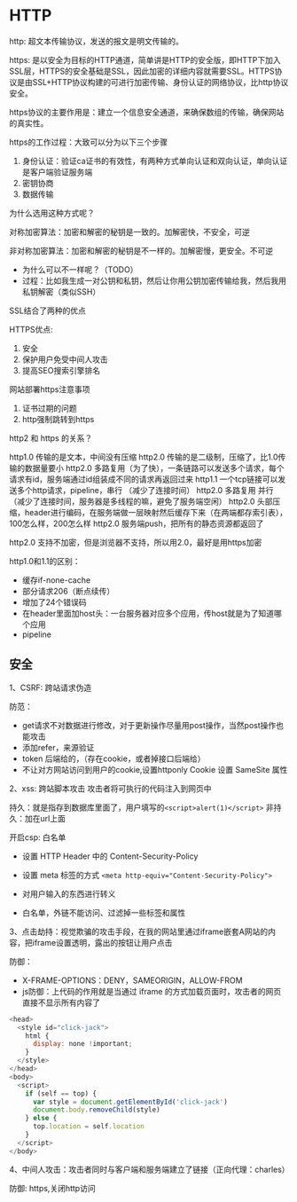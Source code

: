 # HTTP

http: 超文本传输协议，发送的报文是明文传输的。

https: 是以安全为目标的HTTP通道，简单讲是HTTP的安全版，即HTTP下加入SSL层，HTTPS的安全基础是SSL，因此加密的详细内容就需要SSL。HTTPS协议是由SSL+HTTP协议构建的可进行加密传输、身份认证的网络协议，比http协议安全。

https协议的主要作用是：建立一个信息安全通道，来确保数组的传输，确保网站的真实性。

https的工作过程：大致可以分为以下三个步骤

1. 身份认证：验证ca证书的有效性，有两种方式单向认证和双向认证，单向认证是客户端验证服务端
2. 密钥协商
3. 数据传输

为什么选用这种方式呢？

对称加密算法：加密和解密的秘钥是一致的。加解密快，不安全，可逆

非对称加密算法：加密和解密的秘钥是不一样的。加解密慢，更安全。不可逆

* 为什么可以不一样呢？（TODO）
* 过程：比如我生成一对公钥和私钥，然后让你用公钥加密传输给我，然后我用私钥解密（类似SSH）

SSL结合了两种的优点

HTTPS优点:

1. 安全
2. 保护用户免受中间人攻击
3. 提高SEO搜索引擎排名

网站部署https注意事项

1. 证书过期的问题
2. http强制跳转到https

http2 和 https 的关系？

http1.0 传输的是文本，中间没有压缩
http2.0 传输的是二级制，压缩了，比1.0传输的数据量要小
http2.0 多路复用（为了快），一条链路可以发送多个请求，每个请求有id，服务端通过id组装成不同的请求再返回过来
          http1.1 一个tcp链接可以发送多个http请求，pipeline，串行 （减少了连接时间）
          http2.0 多路复用 并行 （减少了连接时间，服务器是多线程的嘛，避免了服务端空闲）
http2.0 头部压缩，header进行编码，在服务端做一层映射然后缓存下来（在两端都存索引表），100怎么样，200怎么样
http2.0 服务端push，把所有的静态资源都返回了

http2.0 支持不加密，但是浏览器不支持，所以用2.0，最好是用https加密

http1.0和1.1的区别：

* 缓存if-none-cache
* 部分请求206（断点续传）
* 增加了24个错误码
* 在header里面加host头：一台服务器对应多个应用，传host就是为了知道哪个应用
* pipeline

## 安全

1、CSRF: 跨站请求伪造

防范：

* get请求不对数据进行修改，对于更新操作尽量用post操作，当然post操作也能攻击
* 添加refer，来源验证
* token 后端给的，（存在cookie，或者掉接口后端给）
* 不让对方网站访问到用户的cookie,设置httponly
  Cookie 设置 SameSite 属性

2、xss: 跨站脚本攻击
攻击者将可执行的代码注入到网页中

持久：就是指存到数据库里面了，用户填写的`<script>alert(1)</script>`
非持久：加在url上面<!-- http://www.domain.com?name=<script>alert(1)</script> -->

开启csp: 白名单

* 设置 HTTP Header 中的 Content-Security-Policy
* 设置 meta 标签的方式 `<meta http-equiv="Content-Security-Policy">`

* 对用户输入的东西进行转义
* 白名单，外链不能访问、过滤掉一些标签和属性

3、点击劫持：视觉欺骗的攻击手段，在我的网站里通过iframe嵌套A网站的内容，把iframe设置透明，露出的按钮让用户点击

防御：

* X-FRAME-OPTIONS：DENY，SAMEORIGIN，ALLOW-FROM
* js防御：上代码的作用就是当通过 iframe 的方式加载页面时，攻击者的网页直接不显示所有内容了

```js
<head>
  <style id="click-jack">
    html {
      display: none !important;
    }
  </style>
</head>
<body>
  <script>
    if (self == top) {
      var style = document.getElementById('click-jack')
      document.body.removeChild(style)
    } else {
      top.location = self.location
    }
  </script>
</body>
```

4、中间人攻击：攻击者同时与客户端和服务端建立了链接（正向代理：charles）

防御: https,关闭http访问
